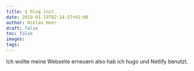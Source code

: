 ```yaml
---
title: $ blog init
date: 2019-01-19T02:14:57+01:00
author: Niklas Heer
draft: false
toc: false
images:
tags:
---
```


Ich wollte meine Webseite erneuern also hab ich hugo und Netlify benutzt.
